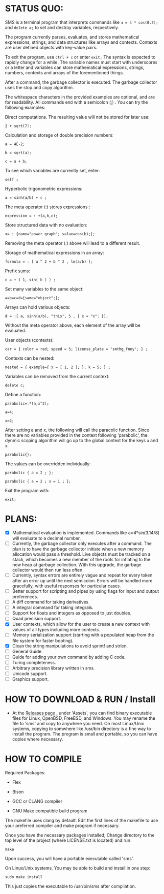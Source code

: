 # STATUS QUO:

SMS is a terminal program that interprets commands like `a = 4 * cos(0.5);` and `delete a;` to set and destroy variables, respectively.

The program currently parses, evaluates, and stores mathematical expressions, strings, and data structures like arrays and contexts. Contexts are user defined objects with key-value pairs.

To exit the program, use `ctrl + c` or enter `exit;` The syntax is expected to rapidly change for a while. The variable names must start with underscores or a letter and variables can store mathematical expressions, strings, numbers, contexts and arrays of the forementioned things.

After a command, the garbage collector is executed. The garbage collector uses the stop and copy algorithm. 

The whitespace characters in the provided examples are optional, and are for readability. All commands end with a semicolon (;) .
You can try the following examples:

Direct computations. The resulting value will not be stored for later use:

`2 + sqrt(7);`

Calculation and storage of double precision numbers:

`a = 4E-2;`

`b = sqrt(a);`

`c = a + b;`

To see which variables are currently set, enter:

`self ;`

Hyperbolic trigonometric expressions:

`a = sinh(a/b) + c ;`


The meta operator (:) stores expressions :

`expression = : +(a,b,c);`

Store structured data with no evaluation:

`x= : {name="power graph"; value=cos(b);};`

Removing the meta operator (:) above will lead to a different result.

Storage of mathematical expressions in an array:

`formula = : [ a ^ 2 + b ^ 2 , ln(a/b) ];`

Prefix sums:

`c = + ( 1, sin( b ) ) ;`

Set many variables to the same object:

`a=b=c=d={same="object";};`

Arrays can hold various objects:

`d = :[ a, sinh(a/b), "this", 5 , { x = "x"; }];`

Without the meta operator above, each element of the array will be evaluated.

User objects (contexts):

`car = { color = red; speed = 5; license_plate = "smthg_fnny"; } ; `

Contexts can be nested:

`nested = { example={ x = [ 1, 2 ]; }; k = 5; } ;`

Variables can be removed from the current context:

`delete c;`

Define a function:

`parabolic=:*(a,x^2);`

`a=4;`

`x=2;`

After setting a and x, the following will call the paracolic function. Since there are no variables provided in the context following 'parabolic', the dynmic scoping algorithm will go up to the global context for the keys `a` and `x`. 

`parabolic{};`

The values can be overridden individually:

`parabolic { a = 2 ; };`

`parabolic { a = 2 ; x = 1 ; };`


Exit the program with:

`exit; `


# PLANS:

- [x] Mathematical evaluation is implemented. Commands like a=4*sin(3.14/8) will evaluate to a decimal number.
- [ ] Currently, the garbage collector only executes after a command. The plan is to have the garbage collector initiate when a new memory allocation would pass a threshold. Live objects must be tracked on a stack, which becomes a new member of the roots for inflating to the new heap at garbage collection. With this upgrade, the garbage collector would then run less often.
- [ ] Currently, syntax errors are entirely vague and repeat for every token after an error up until the next semicolon. Errors will be handled more gracefully, with useful responses for particular cases.
- [ ] Better support for scripting and pipes by using flags for input and output preferences.
- [ ] A diff command for taking derivatives.
- [ ] A integral command for taking integrals.
- [ ] Support for floats and integers as opposed to just doubles.
- [ ] Quad precision support.
- [x] User contexts, which allow for the user to create a new context with values of all types including more contexts.
- [ ] Memory serialization support (starting with a populated heap from the file system for faster booting).
- [x] Clean the string manipulations to avoid sprintf and strlen.
- [ ] General Guide.
- [ ] Guide for adding your own command by adding C code.
- [ ] Turing completeness.
- [ ] Arbitrary precision library written in sms.
- [ ] Unicode support.
- [ ] Graphics support.

# HOW TO DOWNLOAD & RUN / Install
- At the [ Releases page ](https://github.com/reginaldford/sms/releases)  , under 'Assets', you can find binary executable files for Linux, OpenBSD, FreeBSD, and Windows. You may rename the file to 'sms' and copy to anywhere you need. On most Linux/Unix systems, copying to somwhere like /usr/bin directory is a fine way to install the program. The program is small and portable, so you can have copies where necessary.

# HOW TO COMPILE

Required Packages:

- Flex

- Bison

- GCC or CLANG compiler

- GNU Make compatible build program

The makefile uses clang by default.
Edit the first lines of the makefile to use your preferred compiler and make program if necessary.

Once you have the necessary packages installed,
Change directory to the top level of the project (where LICENSE.txt is located) and run:

`make`

Upon success, you will have a portable executable called 'sms'.

On Linux/Unix systems, You may be able to build and install in one step:

`sudo make install`

This just copies the executable to /usr/bin/sms after compilation.
